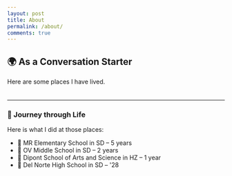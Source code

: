 ```yaml
---
layout: post
title: About
permalink: /about/
comments: true
---
```


## 🌍 As a Conversation Starter

Here are some places I have lived.

<style>
    .grid-container {
        display: grid;
        grid-template-columns: repeat(auto-fill, minmax(180px, 1fr));
        gap: 20px;
        margin-top: 20px;
    }

    .grid-item {
        position: relative;
        background: #fff;
        border-radius: 12px;
        box-shadow: 0 4px 10px rgba(0,0,0,0.1);
        text-align: center;
        padding: 15px;
        transition: transform 0.2s ease, box-shadow 0.2s ease;
        overflow: hidden;
    }

    .grid-item:hover {
        transform: translateY(-5px);
        box-shadow: 0 8px 18px rgba(0,0,0,0.15);
    }

    .grid-item img {
        width: 100%;
        height: 120px;
        object-fit: cover;
        border-radius: 8px;
        transition: transform 0.3s ease;
    }

    .grid-item img:hover {
        transform: scale(1.05);
    }

    .grid-item p {
        margin: 10px 0 5px;
        font-size: 0.95rem;
        color: #222; /* 深色文字，更清晰 */
    }

    .grid-item p:first-of-type {
        font-weight: bold;
        color: #111; /* 更深的黑色，用来突出描述 */
    }

    /* 彩带样式 */
    .ribbon {
        position: absolute;
        top: 12px;
        left: -40px;
        width: 160px;
        text-align: center;
        line-height: 24px;
        font-size: 0.8rem;
        font-weight: bold;
        color: white;
        transform: rotate(-45deg);
        background: linear-gradient(90deg, #ff4d6d, #ff9f1c, #2ec4b6);
        box-shadow: 0 2px 6px rgba(0,0,0,0.2);
        animation: ribbonWave 3s infinite ease-in-out;
    }

    @keyframes ribbonWave {
        0%, 100% { transform: rotate(-45deg) translateY(0); }
        50% { transform: rotate(-45deg) translateY(3px); }
    }

    @media (max-width: 600px) {
        .grid-item {
            padding: 10px;
        }
        .grid-item img {
            height: 100px;
        }
    }
</style>

<div class="grid-container" id="grid_container">
    <!-- content will be added here by JavaScript -->
</div>

<script>
    var container = document.getElementById("grid_container");

    var http_source = "https://upload.wikimedia.org/wikipedia/commons/";
    var living_in_the_world = [
        {
            "flag": "0/01/Flag_of_California.svg",
            "greeting": "Hi 👋",
            "description": "California - forever",
            "ribbon": "🏠 Home"
        },
        {
            "flag": "f/fa/Flag_of_the_People%27s_Republic_of_China.svg",
            "greeting": "你好 👋",
            "description": "China - 1 year",
            "ribbon": "🇨🇳 China (1 year)"
        }
    ];

    for (const location of living_in_the_world) {
        var gridItem = document.createElement("div");
        gridItem.className = "grid-item";  

        // 彩带
        var ribbon = document.createElement("div");
        ribbon.className = "ribbon";
        ribbon.textContent = location.ribbon;

        var img = document.createElement("img");
        img.src = http_source + location.flag; 
        img.alt = location.flag + " Flag"; 

        var description = document.createElement("p");
        description.textContent = location.description; 

        var greeting = document.createElement("p");
        greeting.textContent = location.greeting;  

        gridItem.appendChild(ribbon);
        gridItem.appendChild(img);
        gridItem.appendChild(description);
        gridItem.appendChild(greeting);
        container.appendChild(gridItem);
    }
</script>

---

### 🚶 Journey through Life

Here is what I did at those places:

- 🏫 MR Elementary School in SD – 5 years  
- 🏫 OV Middle School in SD – 2 years  
- 🏫 Dipont School of Arts and Science in HZ – 1 year  
- 🏫 Del Norte High School in SD – '28  
